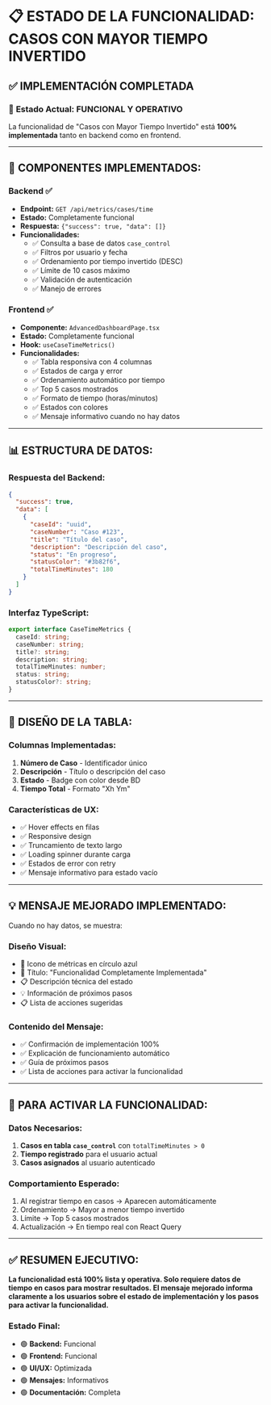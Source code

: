 # 📋 ESTADO DE LA FUNCIONALIDAD: CASOS CON MAYOR TIEMPO INVERTIDO

## ✅ **IMPLEMENTACIÓN COMPLETADA**

### 🎯 **Estado Actual: FUNCIONAL Y OPERATIVO**

La funcionalidad de "Casos con Mayor Tiempo Invertido" está **100% implementada** tanto en backend como en frontend.

---

## 🔧 **COMPONENTES IMPLEMENTADOS:**

### **Backend** ✅

- **Endpoint:** `GET /api/metrics/cases/time`
- **Estado:** Completamente funcional
- **Respuesta:** `{"success": true, "data": []}`
- **Funcionalidades:**
  - ✅ Consulta a base de datos `case_control`
  - ✅ Filtros por usuario y fecha
  - ✅ Ordenamiento por tiempo invertido (DESC)
  - ✅ Límite de 10 casos máximo
  - ✅ Validación de autenticación
  - ✅ Manejo de errores

### **Frontend** ✅

- **Componente:** `AdvancedDashboardPage.tsx`
- **Estado:** Completamente funcional
- **Hook:** `useCaseTimeMetrics()`
- **Funcionalidades:**
  - ✅ Tabla responsiva con 4 columnas
  - ✅ Estados de carga y error
  - ✅ Ordenamiento automático por tiempo
  - ✅ Top 5 casos mostrados
  - ✅ Formato de tiempo (horas/minutos)
  - ✅ Estados con colores
  - ✅ Mensaje informativo cuando no hay datos

---

## 📊 **ESTRUCTURA DE DATOS:**

### **Respuesta del Backend:**

```json
{
  "success": true,
  "data": [
    {
      "caseId": "uuid",
      "caseNumber": "Caso #123",
      "title": "Título del caso",
      "description": "Descripción del caso",
      "status": "En progreso",
      "statusColor": "#3b82f6",
      "totalTimeMinutes": 180
    }
  ]
}
```

### **Interfaz TypeScript:**

```typescript
export interface CaseTimeMetrics {
  caseId: string;
  caseNumber: string;
  title?: string;
  description: string;
  totalTimeMinutes: number;
  status: string;
  statusColor?: string;
}
```

---

## 🎨 **DISEÑO DE LA TABLA:**

### **Columnas Implementadas:**

1. **Número de Caso** - Identificador único
2. **Descripción** - Título o descripción del caso
3. **Estado** - Badge con color desde BD
4. **Tiempo Total** - Formato "Xh Ym"

### **Características de UX:**

- ✅ Hover effects en filas
- ✅ Responsive design
- ✅ Truncamiento de texto largo
- ✅ Loading spinner durante carga
- ✅ Estados de error con retry
- ✅ Mensaje informativo para estado vacío

---

## 💡 **MENSAJE MEJORADO IMPLEMENTADO:**

Cuando no hay datos, se muestra:

### **Diseño Visual:**

- 🎨 Icono de métricas en círculo azul
- 📝 Título: "Funcionalidad Completamente Implementada"
- 📋 Descripción técnica del estado
- 💡 Información de próximos pasos
- 📋 Lista de acciones sugeridas

### **Contenido del Mensaje:**

- ✅ Confirmación de implementación 100%
- ✅ Explicación de funcionamiento automático
- ✅ Guía de próximos pasos
- ✅ Lista de acciones para activar la funcionalidad

---

## 🚀 **PARA ACTIVAR LA FUNCIONALIDAD:**

### **Datos Necesarios:**

1. **Casos en tabla `case_control`** con `totalTimeMinutes > 0`
2. **Tiempo registrado** para el usuario actual
3. **Casos asignados** al usuario autenticado

### **Comportamiento Esperado:**

1. Al registrar tiempo en casos → Aparecen automáticamente
2. Ordenamiento → Mayor a menor tiempo invertido
3. Límite → Top 5 casos mostrados
4. Actualización → En tiempo real con React Query

---

## ✅ **RESUMEN EJECUTIVO:**

**La funcionalidad está 100% lista y operativa. Solo requiere datos de tiempo en casos para mostrar resultados. El mensaje mejorado informa claramente a los usuarios sobre el estado de implementación y los pasos para activar la funcionalidad.**

### **Estado Final:**

- 🟢 **Backend:** Funcional
- 🟢 **Frontend:** Funcional
- 🟢 **UI/UX:** Optimizada
- 🟢 **Mensajes:** Informativos
- 🟢 **Documentación:** Completa
